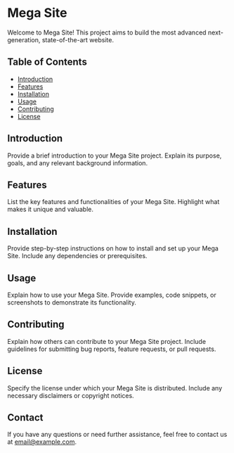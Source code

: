 # Mega Site

Welcome to Mega Site! This project aims to build the most advanced next-generation, state-of-the-art website.

## Table of Contents
- [Introduction](#introduction)
- [Features](#features)
- [Installation](#installation)
- [Usage](#usage)
- [Contributing](#contributing)
- [License](#license)

## Introduction
Provide a brief introduction to your Mega Site project. Explain its purpose, goals, and any relevant background information.

## Features
List the key features and functionalities of your Mega Site. Highlight what makes it unique and valuable.

## Installation
Provide step-by-step instructions on how to install and set up your Mega Site. Include any dependencies or prerequisites.

## Usage
Explain how to use your Mega Site. Provide examples, code snippets, or screenshots to demonstrate its functionality.

## Contributing
Explain how others can contribute to your Mega Site project. Include guidelines for submitting bug reports, feature requests, or pull requests.

## License
Specify the license under which your Mega Site is distributed. Include any necessary disclaimers or copyright notices.

## Contact
If you have any questions or need further assistance, feel free to contact us at [email@example.com](mailto:email@example.com).

